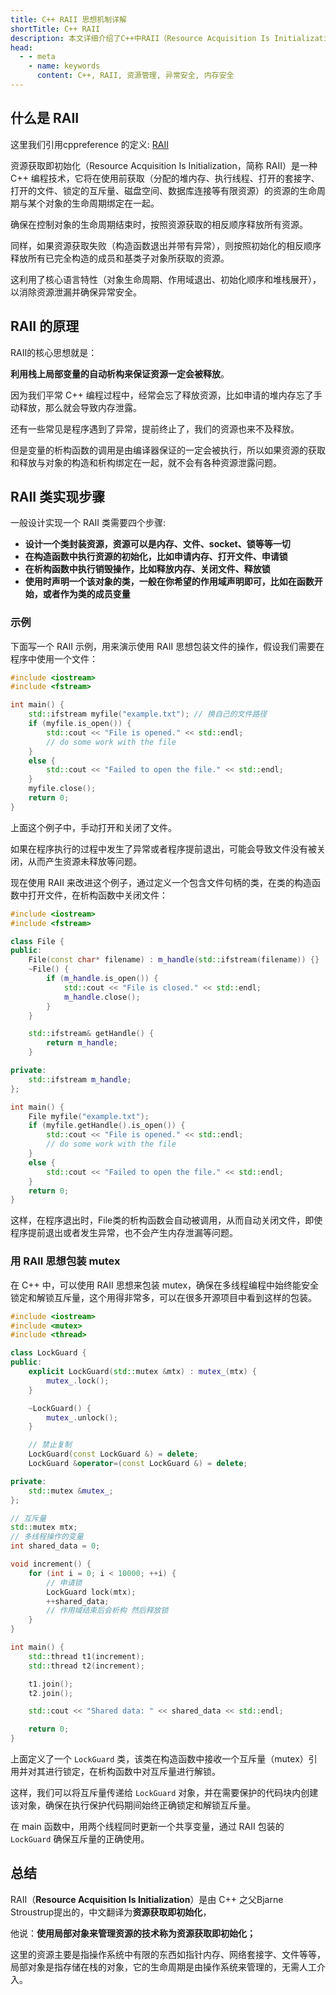 ```yaml
---
title: C++ RAII 思想机制详解
shortTitle: C++ RAII
description: 本文详细介绍了C++中RAII（Resource Acquisition Is Initialization）的原理和应用，包括资源获取即初始化、资源管理、异常安全和内存安全等方面的分析。
head:
  - - meta
    - name: keywords
      content: C++, RAII, 资源管理, 异常安全, 内存安全
---
```


## 什么是 RAII

这里我们引用cppreference 的定义: [RAII](https://en.cppreference.com/w/cpp/language/raii)

资源获取即初始化（Resource Acquisition Is Initialization，简称 RAII）是一种 C++ 编程技术，它将在使用前获取（分配的堆内存、执行线程、打开的套接字、打开的文件、锁定的互斥量、磁盘空间、数据库连接等有限资源）的资源的生命周期与某个对象的生命周期绑定在一起。

确保在控制对象的生命周期结束时，按照资源获取的相反顺序释放所有资源。

同样，如果资源获取失败（构造函数退出并带有异常），则按照初始化的相反顺序释放所有已完全构造的成员和基类子对象所获取的资源。

这利用了核心语言特性（对象生命周期、作用域退出、初始化顺序和堆栈展开），以消除资源泄漏并确保异常安全。

## RAII 的原理

RAII的核心思想就是：

**利用栈上局部变量的自动析构来保证资源一定会被释放**。

因为我们平常 C++ 编程过程中，经常会忘了释放资源，比如申请的堆内存忘了手动释放，那么就会导致内存泄露。

还有一些常见是程序遇到了异常，提前终止了，我们的资源也来不及释放。

但是变量的析构函数的调用是由编译器保证的一定会被执行，所以如果资源的获取和释放与对象的构造和析构绑定在一起，就不会有各种资源泄露问题。

## RAII 类实现步骤

一般设计实现一个 RAII 类需要四个步骤:

* **设计一个类封装资源，资源可以是内存、文件、socket、锁等等一切**
* **在构造函数中执行资源的初始化，比如申请内存、打开文件、申请锁**
* **在析构函数中执行销毁操作，比如释放内存、关闭文件、释放锁**
* **使用时声明一个该对象的类，一般在你希望的作用域声明即可，比如在函数开始，或者作为类的成员变量**

### 示例

下面写一个 RAII 示例，用来演示使用 RAII 思想包装文件的操作，假设我们需要在程序中使用一个文件：

```cpp
#include <iostream>
#include <fstream>

int main() {
    std::ifstream myfile("example.txt"); // 换自己的文件路径
    if (myfile.is_open()) {
        std::cout << "File is opened." << std::endl;
        // do some work with the file
    }
    else {
        std::cout << "Failed to open the file." << std::endl;
    }
    myfile.close();
    return 0;
}
```

上面这个例子中，手动打开和关闭了文件。

如果在程序执行的过程中发生了异常或者程序提前退出，可能会导致文件没有被关闭，从而产生资源未释放等问题。

现在使用 RAII 来改进这个例子，通过定义一个包含文件句柄的类，在类的构造函数中打开文件，在析构函数中关闭文件：

```cpp
#include <iostream>
#include <fstream>

class File {
public:
    File(const char* filename) : m_handle(std::ifstream(filename)) {}
    ~File() {
        if (m_handle.is_open()) {
            std::cout << "File is closed." << std::endl;
            m_handle.close();
        }
    }

    std::ifstream& getHandle() {
        return m_handle;
    }

private:
    std::ifstream m_handle;
};

int main() {
    File myfile("example.txt");
    if (myfile.getHandle().is_open()) {
        std::cout << "File is opened." << std::endl;
        // do some work with the file
    }
    else {
        std::cout << "Failed to open the file." << std::endl;
    }
    return 0;
}

```

这样，在程序退出时，File类的析构函数会自动被调用，从而自动关闭文件，即使程序提前退出或者发生异常，也不会产生内存泄漏等问题。

### 用 RAII 思想包装 mutex

在 C++ 中，可以使用 RAII 思想来包装 mutex，确保在多线程编程中始终能安全锁定和解锁互斥量，这个用得非常多，可以在很多开源项目中看到这样的包装。

```cpp
#include <iostream>
#include <mutex>
#include <thread>

class LockGuard {
public:
    explicit LockGuard(std::mutex &mtx) : mutex_(mtx) {
        mutex_.lock();
    }

    ~LockGuard() {
        mutex_.unlock();
    }

    // 禁止复制
    LockGuard(const LockGuard &) = delete;
    LockGuard &operator=(const LockGuard &) = delete;

private:
    std::mutex &mutex_;
};

// 互斥量
std::mutex mtx;
// 多线程操作的变量
int shared_data = 0;

void increment() {
    for (int i = 0; i < 10000; ++i) {
        // 申请锁
        LockGuard lock(mtx);
        ++shared_data;
        // 作用域结束后会析构 然后释放锁
    }
}

int main() {
    std::thread t1(increment);
    std::thread t2(increment);

    t1.join();
    t2.join();

    std::cout << "Shared data: " << shared_data << std::endl;

    return 0;
}

```

上面定义了一个 `LockGuard` 类，该类在构造函数中接收一个互斥量（mutex）引用并对其进行锁定，在析构函数中对互斥量进行解锁。

这样，我们可以将互斥量传递给 `LockGuard` 对象，并在需要保护的代码块内创建该对象，确保在执行保护代码期间始终正确锁定和解锁互斥量。

在 main 函数中，用两个线程同时更新一个共享变量，通过 RAII 包装的 `LockGuard` 确保互斥量的正确使用。

## 总结

RAII（**Resource Acquisition Is Initialization**）是由 C++ 之父Bjarne Stroustrup提出的，中文翻译为**资源获取即初始化**，

他说：**使用局部对象来管理资源的技术称为资源获取即初始化；**

这里的资源主要是指操作系统中有限的东西如指针内存、网络套接字、文件等等，局部对象是指存储在栈的对象，它的生命周期是由操作系统来管理的，无需人工介入。